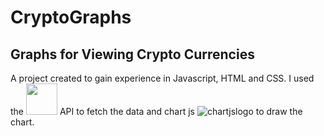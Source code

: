 # CryptoGraphs
## Graphs for Viewing Crypto Currencies
A project created to gain experience in Javascript, HTML and CSS. I used the <img src= "https://static.coingecko.com/s/coingecko-logo-d13d6bcceddbb003f146b33c2f7e8193d72b93bb343d38e392897c3df3e78bdd.png" height ="50">  API to fetch the data and chart js ![chartjslogo](https://www.chartjs.org/img/chartjs-logo.svg) to draw the chart.
 
